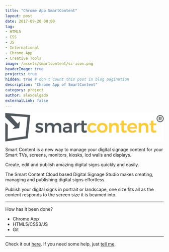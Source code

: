 ```yaml
---
title: "Chrome App SmartContent"
layout: post
date: 2017-09-20 00:00
tag: 
- HTML5 
- CSS
- JS
- International
- Chrome App
- Creative Tools
image: /assets/smartcontent/sc-icon.png
headerImage: true
projects: true
hidden: true # don't count this post in blog pagination
description: "Chrome App of SmartContent"
category: project
author: alexdelgado
externalLink: false
---
```


![Screenshot](/assets/smartcontent/smartcontent-logo.png)

Smart Content is a new way to manage your digital signage content for your Smart TVs, screens, monitors, kiosks, lcd walls and displays.

Create, edit and publish amazing digital signs quickly and easily.

The Smart Content Cloud based Digital Signage Studio makes creating, managing and publishing digital signs effortless.

Publish your digital signs in portrait or landscape, one size fits all as the content responds to the screen size it is beamed into.

---

How has it been done?

- Chrome App
- HTML5/CSS3/JS
- Git

---

Check it out [here](https://chrome.google.com/webstore/detail/smart-content®/kkfppjhfckfknlgaamnpaaghjkhghapf?hl=en-GB).
If you need some help, just [tell me](mailto:alejandrodelgadodiaz88@gmail.com).
